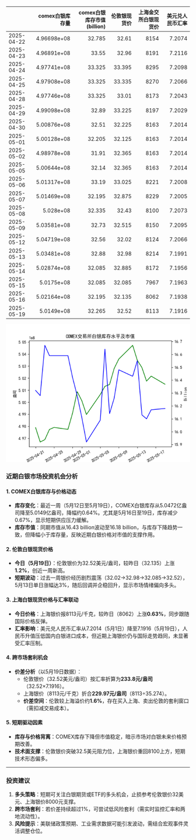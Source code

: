 |            |   comex白银库存量 |   comex白银库存市值(billion) |   伦敦银现货价 |   上海金交所白银现货价 |   美元兑人民币汇率 |
|:-----------|------------------:|-----------------------------:|---------------:|-----------------------:|-------------------:|
| 2025-04-22 |       4.96698e+08 |                       32.785 |         32.61  |                   8154 |             7.2074 |
| 2025-04-23 |       4.96891e+08 |                       33.55  |         32.96  |                   8191 |             7.2116 |
| 2025-04-24 |       4.97741e+08 |                       33.325 |         33.395 |                   8295 |             7.2098 |
| 2025-04-25 |       4.97908e+08 |                       33.325 |         33.335 |                   8270 |             7.2066 |
| 2025-04-28 |       4.97746e+08 |                       33.325 |         33.01  |                   8173 |             7.2043 |
| 2025-04-29 |       4.99098e+08 |                       32.89  |         33.225 |                   8197 |             7.2029 |
| 2025-04-30 |       5.00876e+08 |                       32.51  |         32.225 |                   8163 |             7.2014 |
| 2025-05-01 |       5.00128e+08 |                       32.205 |         32.125 |                   8163 |             7.2014 |
| 2025-05-02 |       4.98978e+08 |                       31.91  |         32.365 |                   8163 |             7.2014 |
| 2025-05-05 |       5.00644e+08 |                       32.14  |         32.365 |                   8163 |             7.2014 |
| 2025-05-06 |       5.01317e+08 |                       33.19  |         33.025 |                   8221 |             7.2008 |
| 2025-05-07 |       5.01469e+08 |                       32.195 |         32.875 |                   8229 |             7.2005 |
| 2025-05-08 |       5.028e+08   |                       32.335 |         32.43  |                   8100 |             7.2073 |
| 2025-05-09 |       5.03581e+08 |                       32.73  |         32.515 |                   8150 |             7.2095 |
| 2025-05-12 |       5.04719e+08 |                       32.56  |         32.02  |                   8124 |             7.2066 |
| 2025-05-13 |       5.03481e+08 |                       32.88  |         32.98  |                   8214 |             7.1991 |
| 2025-05-14 |       5.02874e+08 |                       32.085 |         32.885 |                   8172 |             7.1956 |
| 2025-05-15 |       5.0175e+08  |                       32.085 |         32.085 |                   7967 |             7.1963 |
| 2025-05-16 |       5.02164e+08 |                       32.195 |         32.135 |                   8062 |             7.1938 |
| 2025-05-19 |       5.0149e+08  |                       32.265 |         32.52  |                   8113 |             7.1916 |

![图](silver.png)



### 近期白银市场投资机会分析

#### 1. **COMEX白银库存与价格动态**
- **库存变化**：最近一周（5月12日至5月19日），COMEX白银库存从5.0472亿盎司降至5.0149亿盎司，降幅约0.64%。尤其是5月16日至19日，库存减少0.67%，显示短期供应压力缓解。
- **库存市值**：同期市值从16.43 billion波动至16.18 billion，与库存下降趋势一致，但降幅小于库存量，反映近期白银价格对市值的支撑作用。

#### 2. **伦敦白银现货价格**
- **今日（5月19日）**：伦敦银价为32.52美元/盎司，较昨日（32.135）上涨**1.2%**，创近一周新高。
- **短期波动**：过去一周银价经历剧烈震荡（32.02→32.98→32.085→32.52），5月13日单日涨幅达3%，随后回调并企稳回升，显示市场情绪偏向多头。

#### 3. **上海白银现货价格与汇率联动**
- **今日价格**：上海银价报8113元/千克，较昨日（8062）上涨**0.63%**，同步跟随国际价格反弹。
- **汇率影响**：美元兑人民币汇率从7.2014（5月1日）降至7.1916（5月19日），人民币升值压低国内白银进口成本，但近期上海银价仍与国际走势趋同，未显著受汇率压制。

#### 4. **跨市场套利机会**
- **价差分析**（以5月19日数据）：
  - 伦敦银价（32.52美元/盎司）按汇率折算为**233.8元/盎司**（32.52×7.1916）。
  - 上海银价（8113元/千克）折合**229.97元/盎司**（8113÷35.274）。
  - **价差空间**：伦敦较上海溢价约**1.6%**，存在买入上海、卖出伦敦的套利窗口（需扣减交易成本）。

#### 5. **短期驱动因素**
- **库存与价格背离**：COMEX库存下降但市值稳定，暗示市场对白银未来价格预期改善。
- **技术面支撑**：伦敦银价突破32.5美元阻力位，上海银价重回8100上方，短期技术形态偏多。

---

### 投资建议
1. **多头策略**：短期可关注白银期货或ETF的多头机会，止损参考伦敦银价32美元、上海银价8000元支撑。
2. **跨市场套利**：若价差持续超过1%，可尝试低风险套利（需实时监控汇率和两地流动性）。
3. **风险提示**：美联储政策预期、工业需求数据可能引发波动，需结合宏观事件灵活调整仓位。
